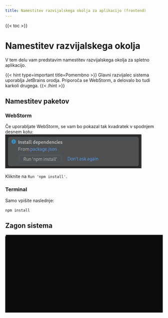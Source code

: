 ```yaml
---
title: Namestitev razvijalskega okolja za aplikacijo (frontend)
---
```


{{< toc >}}

# Namestitev razvijalskega okolja
V tem delu vam predstavim namestitev razvijalskega okolja za spletno aplikacijo.

{{< hint type=important title=Pomembno >}}
Glavni razvijalec sistema uporablja JetBrains orodja. Priporoča se WebStorm, a delovalo bo tudi karkoli drugega.
{{< /hint >}}

## Namestitev paketov
### WebStorm
Če uporabljate WebStorm, se vam bo pokazal tak kvadratek v spodnjem desnem kotu:
![image](/developerdocs/frontendnpminstall.png)

Kliknite na `Run 'npm install'`.

### Terminal
Samo vpišite naslednje:
```shell
npm install
```

## Zagon sistema
![image](/developerdocs/runnpm.svg)

